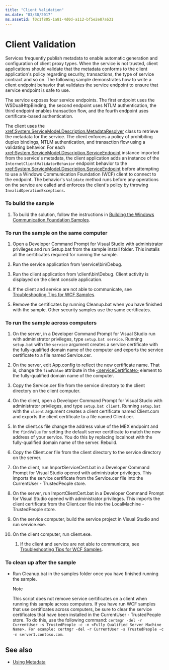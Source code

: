 ```yaml
---
title: "Client Validation"
ms.date: "03/30/2017"
ms.assetid: f0c1f805-1a81-4d0d-a112-bf5e2e87a631
---
```

# Client Validation
Services frequently publish metadata to enable automatic generation and configuration of client proxy types. When the service is not trusted, client applications should validate that the metadata conforms to the client application's policy regarding security, transactions, the type of service contract and so on. The following sample demonstrates how to write a client endpoint behavior that validates the service endpoint to ensure that service endpoint is safe to use.  
  
 The service exposes four service endpoints. The first endpoint uses the WSDualHttpBinding, the second endpoint uses NTLM authentication, the third endpoint enables transaction flow, and the fourth endpoint uses certificate-based authentication.  
  
 The client uses the <xref:System.ServiceModel.Description.MetadataResolver> class to retrieve the metadata for the service. The client enforces a policy of prohibiting duplex bindings, NTLM authentication, and transaction flow using a validating behavior. For each <xref:System.ServiceModel.Description.ServiceEndpoint> instance imported from the service's metadata, the client application adds an instance of the `InternetClientValidatorBehavior` endpoint behavior to the <xref:System.ServiceModel.Description.ServiceEndpoint> before attempting to use a Windows Communication Foundation (WCF) client to connect to the endpoint. The behavior's `Validate` method runs before any operations on the service are called and enforces the client's policy by throwing `InvalidOperationExceptions`.  
  
### To build the sample  
  
1.  To build the solution, follow the instructions in [Building the Windows Communication Foundation Samples](../../../../docs/framework/wcf/samples/building-the-samples.md).  
  
### To run the sample on the same computer  
  
1.  Open a Developer Command Prompt for Visual Studio with administrator privileges and run Setup.bat from the sample install folder. This installs all the certificates required for running the sample.  
  
2.  Run the service application from \service\bin\Debug.  
  
3.  Run the client application from \client\bin\Debug. Client activity is displayed on the client console application.  
  
4.  If the client and service are not able to communicate, see [Troubleshooting Tips for WCF Samples](https://docs.microsoft.com/previous-versions/dotnet/netframework-3.5/ms751511(v=vs.90)).  
  
5.  Remove the certificates by running Cleanup.bat when you have finished with the sample. Other security samples use the same certificates.  
  
### To run the sample across computers  
  
1.  On the server, in a Developer Command Prompt for Visual Studio run with administrator privileges, type `setup.bat service`. Running `setup.bat` with the `service` argument creates a service certificate with the fully-qualified domain name of the computer and exports the service certificate to a file named Service.cer.  
  
2.  On the server, edit App.config to reflect the new certificate name. That is, change the `findValue` attribute in the [\<serviceCertificate>](../../../../docs/framework/configure-apps/file-schema/wcf/servicecertificate-of-clientcredentials-element.md) element to the fully-qualified domain name of the computer.  
  
3.  Copy the Service.cer file from the service directory to the client directory on the client computer.  
  
4.  On the client, open a Developer Command Prompt for Visual Studio with administrator privileges, and type `setup.bat client`. Running `setup.bat` with the `client` argument creates a client certificate named Client.com and exports the client certificate to a file named Client.cer.  
  
5.  In the client.cs file change the address value of the MEX endpoint and the `findValue` for setting the default server certificate to match the new address of your service. You do this by replacing localhost with the fully-qualified domain name of the server. Rebuild.  
  
6.  Copy the Client.cer file from the client directory to the service directory on the server.  
  
7.  On the client, run ImportServiceCert.bat in a Developer Command Prompt for Visual Studio opened with administrator privileges. This imports the service certificate from the Service.cer file into the CurrentUser - TrustedPeople store.  
  
8.  On the server, run ImportClientCert.bat in a Developer Command Prompt for Visual Studio opened with administrator privileges. This imports the client certificate from the Client.cer file into the LocalMachine - TrustedPeople store.  
  
9. On the service computer, build the service project in Visual Studio and run service.exe.  
  
10. On the client computer, run client.exe.  
  
    1.  If the client and service are not able to communicate, see [Troubleshooting Tips for WCF Samples](https://docs.microsoft.com/previous-versions/dotnet/netframework-3.5/ms751511(v=vs.90)).  
  
### To clean up after the sample  
  
-   Run Cleanup.bat in the samples folder once you have finished running the sample.  
  
    > [!NOTE]
    >  This script does not remove service certificates on a client when running this sample across computers. If you have run WCF samples that use certificates across computers, be sure to clear the service certificates that have been installed in the CurrentUser - TrustedPeople store. To do this, use the following command: `certmgr -del -r CurrentUser -s TrustedPeople -c -n <Fully Qualified Server Machine Name>. For example: certmgr -del -r CurrentUser -s TrustedPeople -c -n server1.contoso.com`.  
  
## See also
- [Using Metadata](../../../../docs/framework/wcf/feature-details/using-metadata.md)
